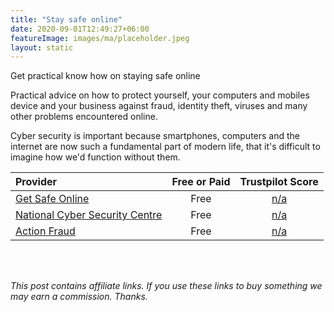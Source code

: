 ```yaml
---
title: "Stay safe online"
date: 2020-09-01T12:49:27+06:00
featureImage: images/ma/placeholder.jpeg
layout: static
---
```


Get practical know how on staying safe online

Practical advice on how to protect yourself, your computers and mobiles device and your business against fraud, identity theft, viruses and many other problems encountered online.

Cyber security is important because smartphones, computers and the internet are now such a fundamental part of modern life, that it's difficult to imagine how we'd function without them.

| Provider      | Free or Paid  |  Trustpilot Score  |
| :-----------          | :--------------:      |  :--------------:         |
| [Get Safe Online](https://www.getsafeonline.org/) | Free | [n/a](n/a) | 
| [National Cyber Security Centre](https://www.ncsc.gov.uk/section/information-for/individuals-families) | Free | [n/a](n/a) | 
| [Action Fraud](https://www.actionfraud.police.uk/) | Free | [n/a](n/a) | 
  

<br/><br/>

*This post contains affiliate links. If you use these links to buy something we may
earn a commission. Thanks.*






